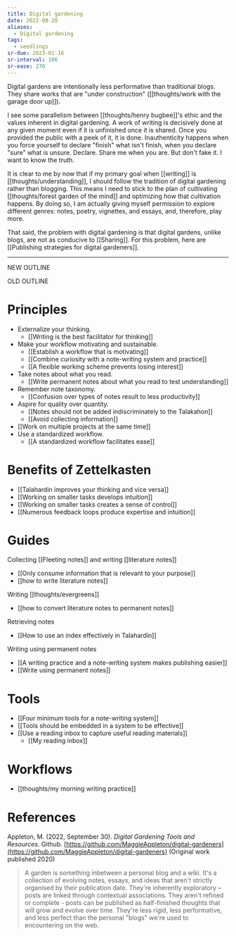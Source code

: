 ```yaml
---
title: Digital gardening
date: 2022-08-20
aliases:
  - Digital gardening
tags:
  - seedlings
sr-due: 2023-01-16
sr-interval: 106
sr-ease: 270
---
```

Digital gardens are intentionally less performative than traditional blogs. They share works that are "under construction" ([[thoughts/work with the garage door up]]).

I see some parallelism between [[thoughts/henry bugbee]]'s ethic and the values inherent in digital gardening. A work of writing is decisively done at any given moment even if it is unfinished once it is shared. Once you provided the public with a peek of it, it is done. Inauthenticity happens when you force yourself to declare "finish" what isn't finish, when you declare "sure" what is unsure. Declare. Share me when you are. But don't fake it. I want to know the truth.

It is clear to me by now that if my primary goal when [[writing]] is [[thoughts/understanding]], I should follow the tradition of digital gardening rather than blogging. This means I need to stick to the plan of cultivating [[thoughts/forest garden of the mind]] and optimizing how that cultivation happens. By doing so, I am actually giving myself permission to explore different genres: notes, poetry, vignettes, and essays, and, therefore, play more.

That said, the problem with digital gardening is that digital gardens, unlike blogs, are not as conducive to [[Sharing]]. For this problem, here are [[Publishing strategies for digital gardeners]].

***
NEW OUTLINE

OLD OUTLINE

# Principles

- Externalize your thinking.
   - [[Writing is the best facilitator for thinking]]
- Make your workflow motivating and sustainable.
   - [[Establish a workflow that is motivating]]
   - [[Combine curiosity with a note-writing system and practice]]
   - [[A flexible working scheme prevents losing interest]]
- Take notes about what you read.
   - [[Write permanent notes about what you read to test understanding]]
- Remember note taxonomy.
   - [[Confusion over types of notes result to less productivity]]
- Aspire for quality over quantity.
   - [[Notes should not be added indiscriminately to the Talakahon]]
   - [[Avoid collecting information]]
- [[Work on multiple projects at the same time]]
- Use a standardized workflow.
   - [[A standardized workflow facilitates ease]]

# Benefits of Zettelkasten

- [[Talahardin improves your thinking and vice versa]]
- [[Working on smaller tasks develops intuition]]
- [[Working on smaller tasks creates a sense of control]]
- [[Numerous feedback loops produce expertise and intuition]]

# Guides

Collecting [[Fleeting notes]] and writing [[literature notes]]

- [[Only consume information that is relevant to your purpose]]
- [[how to write literature notes]]

Writing [[thoughts/evergreens]]

- [[how to convert literature notes to permanent notes]]

Retrieving notes

- [[How to use an index effectively in Talahardin]]

Writing using permanent notes

- [[A writing practice and a note-writing system makes publishing easier]]
- [[Write using permanent notes]]

# Tools

- [[Four minimum tools for a note-writing system]]
- [[Tools should be embedded in a system to be effective]]
- [[Use a reading inbox to capture useful reading materials]]
   - [[My reading inbox]]

# Workflows

- [[thoughts/my morning writing practice]]

# References

Appleton, M. (2022, September 30). _Digital Gardening Tools and Resources_. Github. [https://github.com/MaggieAppleton/digital-gardeners](https://github.com/MaggieAppleton/digital-gardeners) (Original work published 2020)
>A garden is something inbetween a personal blog and a wiki. It's a collection of evolving notes, essays, and ideas that aren't strictly organised by their publication date. They're inherently exploratory – posts are linked through contextual associations. They aren't refined or complete - posts can be published as half-finished thoughts that will grow and evolve over time. They're less rigid, less performative, and less perfect than the personal "blogs" we're used to encountering on the web.